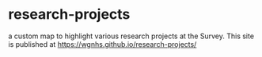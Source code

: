 # research-projects
a custom map to highlight various research projects at the Survey. This site is published at https://wgnhs.github.io/research-projects/
